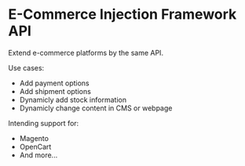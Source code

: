 # E-Commerce Injection Framework API

Extend e-commerce platforms by the same API.

Use cases:
* Add payment options
* Add shipment options
* Dynamicly add stock information
* Dynamicly change content in CMS or webpage

Intending support for:
* Magento
* OpenCart
* And more...
